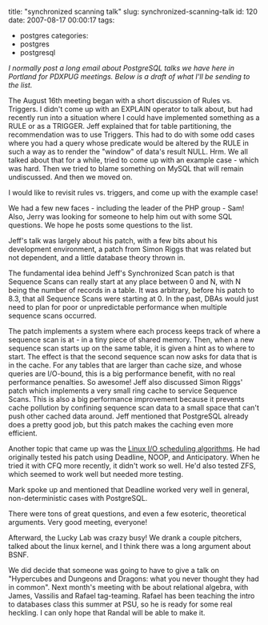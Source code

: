 title: "synchronized scanning talk"
slug: synchronized-scanning-talk
id: 120
date: 2007-08-17 00:00:17
tags: 
- postgres
categories: 
- postgres
- postgresql

_I normally post a long email about PostgreSQL talks we have here in Portland for PDXPUG meetings.  Below is a draft of what I'll be sending to the list._

The August 16th meeting began with a short discussion of Rules vs. Triggers. I didn't come up with an EXPLAIN operator to talk about, but had recently run into a situation where I could have implemented something as a RULE or as a TRIGGER. Jeff explained that for table partitioning, the recommendation was to use Triggers. This had to do with some odd cases where you had a query whose predicate would be altered by the RULE in such a way as to render the "window" of data's result NULL.  Hrm.  We all talked about that for a while, tried to come up with an example case - which was hard. Then we tried to blame something on MySQL that will remain undiscussed. And then we moved on.

I would like to revisit rules vs. triggers, and come up with the example case!

We had a few new faces - including the leader of the PHP group - Sam! Also, Jerry was looking for someone to help him out with some SQL questions.  We hope he posts some questions to the list.

Jeff's talk was largely about his patch, with a few bits about his development environment, a patch from Simon Riggs that was related but not dependent, and a little database theory thrown in.

The fundamental idea behind Jeff's Synchronized Scan patch is that Sequence Scans can really start at any place between 0 and N, with N being the number of records in a table. It was arbitrary, before his patch to 8.3, that all Sequence Scans were starting at 0\. In the past, DBAs would just need to plan for poor or unpredictable performance when multiple sequence scans occurred.

The patch implements a system where each process keeps track of where a sequence scan is at - in a tiny piece of shared memory. Then, when a new sequence scan starts up on the same table, it is given a hint as to where to start. The effect is that the second sequence scan now asks for data that is in the cache. For any tables that are larger than cache size, and whose queries are I/O-bound, this is a big performance benefit, with no real performance penalties. So awesome!
Jeff also discussed Simon Riggs' patch which implements a very small ring cache to service Sequence Scans. This is also a big performance improvement because it prevents cache pollution by confining sequence scan data to a small space that can't push other cached data around. Jeff mentioned that PostgreSQL already does a pretty good job, but this patch makes the caching even more efficient.

Another topic that came up was the [Linux I/O scheduling algorithms](http://www.redhat.com/magazine/008jun05/features/schedulers/). He had originally tested his patch using Deadline, NOOP, and Anticipatory. When he tried it with CFQ more recently, it didn't work so well. He'd also tested ZFS, which seemed to work well but needed more testing.

Mark spoke up and mentioned that Deadline worked very well in general, non-deterministic cases with PostgreSQL.

There were tons of great questions, and even a few esoteric, theoretical arguments. Very good meeting, everyone!

Afterward, the Lucky Lab was crazy busy! We drank a couple pitchers, talked about the linux kernel, and I think there was a long argument about BSNF.

We did decide that someone was going to have to give a talk on "Hypercubes and Dungeons and Dragons: what you never thought they had in common".
Next month's meeting with be about relational algebra, with James, Vassilis and Rafael tag-teaming.  Rafael has been teaching the intro to databases class this summer at PSU, so he is ready for some real heckling. I can only hope that Randal will be able to make it.
